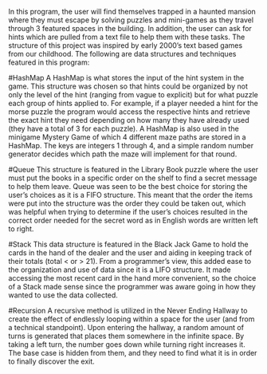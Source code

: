 In this program, the user will find themselves trapped in a haunted mansion where they must escape by solving puzzles and mini-games as they travel through 3 featured spaces in the building. In addition, the user can ask for hints which are pulled from a text file to help them with these tasks. The structure of this project was inspired by early 2000’s text based games from our childhood. The following are data structures and techniques featured in this program:

#HashMap
A HashMap is what stores the input of the hint system in the game. This structure was chosen so that hints could be organized by not only the level of the hint (ranging from vague to explicit) but for what puzzle each group of hints applied to. For example, if a player needed a hint for the morse puzzle the program would access the respective hints and retrieve the exact hint they need depending on how many they have already used (they have a total of 3 for each puzzle). A HashMap is also used in the minigame Mystery Game of which 4 different maze paths are stored in a HashMap. The keys are integers 1 through 4, and a simple random number generator decides which path the maze will implement for that round. 

#Queue
This structure is featured in the Library Book puzzle where the user must put the books in a specific order on the shelf to find a secret message to help them leave. Queue was seen to be the best choice for storing the user’s choices as it is a FIFO structure. This meant that the order the items were put into the structure was the order they could be taken out, which was helpful when trying to determine if the user’s choices resulted in the correct order needed for the secret word as in English words are written left to right.

#Stack
This data structure is featured in the Black Jack Game to hold the cards in the hand of the dealer and the user and aiding in keeping track of their totals (total < or >  21). From a programmer’s view, this added ease to the organization and use of data since it is a LIFO structure. It made accessing the most recent card in the hand more convenient, so the choice of a Stack made sense since the programmer was aware going in how they wanted to use the data collected.

#Recursion
A recursive method is utilized in the Never Ending Hallway to create the effect of endlessly looping within a space for the user (and from a technical standpoint). Upon entering the hallway, a random amount of turns is generated that places them somewhere in the infinite space. By taking a left turn, the number goes down while turning right increases it. The base case is hidden from them, and they need to find what it is in order to finally discover the exit. 
